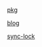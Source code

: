 
[pkg](https://pkg.go.dev/sync)

[blog](https://clouding.city/go/mutex-rwmutex/)

[sync-lock](https://blog.syhlion.tw/2015/11/how-to-implement-thread-safe-in-go/)